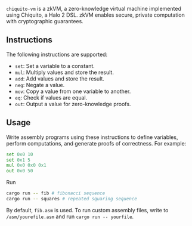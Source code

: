 `chiquito-vm` is a zkVM, a zero-knowledge virtual machine implemented using Chiquito, a Halo 2 DSL. zkVM enables secure, private computation with cryptographic guarantees.
## Instructions

The following instructions are supported:

- `set`: Set a variable to a constant.
- `mul`: Multiply values and store the result.
- `add`: Add values and store the result.
- `neg`: Negate a value.
- `mov`: Copy a value from one variable to another.
- `eq`: Check if values are equal.
- `out`: Output a value for zero-knowledge proofs.

## Usage

Write assembly programs using these instructions to define variables, perform computations, and generate proofs of correctness. For example:

```asm
set 0x0 10
set 0x1 5
mul 0x0 0x0 0x1
out 0x0 50
```

Run

```bash
cargo run -- fib # fibonacci sequence
cargo run -- squares # repeated squaring sequence
```

By default, `fib.asm` is used. To run custom assembly files, write to `/asm/yourefile.asm` and run `cargo run -- yourfile`.
